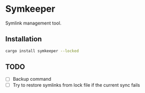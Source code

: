 # Symkeeper

Symlink management tool.

## Installation

```bash
cargo install symkeeper --locked
```

## TODO

- [ ] Backup command
- [ ] Try to restore symlinks from lock file if the current sync fails
